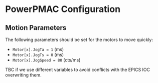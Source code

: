 # PowerPMAC Configuration

## Motion Parameters

The following parameters should be set for the motors to move quickly:

- `Motor[x].JogTa = 1` (ms)
- `Motor[x].JogTs = 0` (ms)
- `Motor[x].JogSpeed = 80` (cts/ms)

TBC if we use different variables to avoid conflicts with the EPICS IOC overwriting them.
